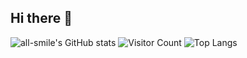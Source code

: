 ## Hi there 👋

![all-smile's GitHub stats](https://github-readme-stats.vercel.app/api?username=LittleBlacky&show_icons=true&theme=tokyonight)
![Visitor Count](https://profile-counter.glitch.me/LittleBlacky/count.svg)
![Top Langs](https://github-readme-stats.vercel.app/api/top-langs/?username=LittleBlacky&layout=compact&theme=tokyonight)


